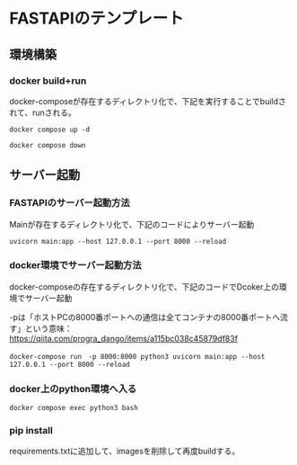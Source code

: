 # FASTAPIのテンプレート

## 環境構築

### docker build+run
docker-composeが存在するディレクトリ化で、下記を実行することでbuildされて、runされる。

`docker compose up -d`

`docker compose down `

## サーバー起動

### FASTAPIのサーバー起動方法
Mainが存在するディレクトリ化で、下記のコードによりサーバー起動

`uvicorn main:app --host 127.0.0.1 --port 8000 --reload`

### docker環境でサーバー起動方法
docker-composeの存在するディレクトリ化で、下記のコードでDcoker上の環境でサーバー起動

-pは「ホストPCの8000番ポートへの通信は全てコンテナの8000番ポートへ流す」という意味：https://qiita.com/progra_dango/items/a115bc038c45879df83f

`docker-compose run　-p 8000:8000 python3 uvicorn main:app --host 127.0.0.1 --port 8000 --reload `

### docker上のpython環境へ入る
`docker compose exec python3 bash`

### pip install
requirements.txtに追加して、imagesを削除して再度buildする。
